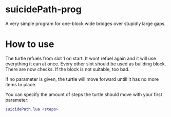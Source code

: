 # suicidePath-prog
A very simple program for one-block wide bridges over stupidly large gaps.

# How to use
The turtle refuels from slot 1 on start. It wont refuel again and it will use everything it can at once.
Every other slot should be used as building block. There are now checks. If the block is not suitable, too bad.

If no parameter is given, the turtle will move forward untill it has no more items to place.

You can specify the amount of steps the turtle should move with your first parameter:
```lua
suicidePath.lua <steps>
```